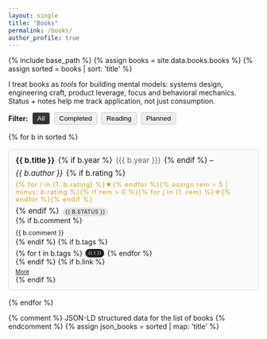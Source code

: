 ```yaml
---
layout: single
title: "Books"
permalink: /books/
author_profile: true
---
```


{% include base_path %}
{% assign books = site.data.books.books %}
{% assign sorted = books | sort: 'title' %}

I treat books as *tools* for building mental models: systems design, engineering craft, product leverage, focus and behavioral mechanics. Status + notes help me track application, not just consumption.

<div id="book-filters" class="book-filters">
  <strong>Filter:</strong>
  <button data-filter="all" class="active">All</button>
  <button data-filter="completed">Completed</button>
  <button data-filter="reading">Reading</button>
  <button data-filter="planned">Planned</button>
</div>

<ul id="book-list" class="book-list">
{% for b in sorted %}
  <li class="book-item" data-status="{{ b.status }}" data-tags="{% if b.tags %}{{ b.tags | join: ',' }}{% endif %}">
    <div class="book-head">
      <strong>{{ b.title }}</strong>{% if b.year %} <span class="year">({{ b.year }})</span>{% endif %} – <em>{{ b.author }}</em>
      {% if b.rating %}<span class="rating">{% for i in (1..b.rating) %}★{% endfor %}{% assign rem = 5 | minus: b.rating %}{% if rem > 0 %}{% for j in (1..rem) %}☆{% endfor %}{% endif %}</span>{% endif %}
      <span class="status status-{{ b.status }}">{{ b.status }}</span>
    </div>
    {% if b.comment %}<div class="note">{{ b.comment }}</div>{% endif %}
    {% if b.tags %}<div class="tags">{% for t in b.tags %}<span class="tag">{{ t }}</span>{% endfor %}</div>{% endif %}
    {% if b.link %}<div class="ext"><a href="{{ b.link }}" target="_blank" rel="noopener">More</a></div>{% endif %}
  </li>
{% endfor %}
</ul>

<script>
(function(){
  const buttons = document.querySelectorAll('#book-filters button');
  const items = document.querySelectorAll('#book-list .book-item');
  buttons.forEach(btn => btn.addEventListener('click', () => {
    buttons.forEach(b => b.classList.remove('active'));
    btn.classList.add('active');
    const f = btn.dataset.filter;
    items.forEach(it => {
      if(f === 'all' || it.dataset.status === f) {
        it.style.display = '';
      } else {
        it.style.display = 'none';
      }
    });
  }));
})();
</script>

<style>
.book-filters { margin: 0 0 1rem; display:flex; gap:.5rem; flex-wrap:wrap; align-items:center; }
.book-filters button { background:#eee; border:1px solid #ccc; padding:.25rem .6rem; cursor:pointer; font-size:.85rem; border-radius:4px; }
.book-filters button.active { background:#333; color:#fff; }
.book-list { list-style:none; margin:0; padding:0; display:flex; flex-direction:column; gap:1rem; }
.book-item { padding:.75rem .85rem; border:1px solid #ddd; border-radius:6px; background:#fafafa; }
.book-item .book-head { font-size:.95rem; display:flex; flex-wrap:wrap; gap:.4rem; align-items:baseline; }
.book-item .rating { color:#d4a411; font-size:.8rem; letter-spacing:1px; }
.book-item .status { font-size:.65rem; text-transform:uppercase; letter-spacing:.5px; padding:2px 6px; border-radius:10px; background:#e1e1e1; }
.status-completed { background:#d1f5d3; }
.status-reading { background:#d6e9ff; }
.status-planned { background:#f3e3ff; }
.status-paused { background:#ffe6cc; }
.book-item .note { margin-top:.4rem; font-size:.8rem; line-height:1.2rem; }
.book-item .tags { margin-top:.35rem; display:flex; gap:.35rem; flex-wrap:wrap; }
.book-item .tag { background:#222; color:#fff; font-size:.55rem; padding:2px 6px; border-radius:12px; letter-spacing:.5px; }
.book-item .ext { margin-top:.35rem; font-size:.7rem; }
.year { color:#666; }
@media (prefers-color-scheme: dark) {
  .book-item { background:#1e1e1e; border-color:#333; }
  .book-filters button { background:#222; color:#ddd; border-color:#444; }
  .book-filters button.active { background:#555; }
  .book-item .tag { background:#444; }
}
</style>

{% comment %} JSON-LD structured data for the list of books {% endcomment %}
{% assign json_books = sorted | map: 'title' %}
<script type="application/ld+json">
{
  "@context": "https://schema.org",
  "@type": "ItemList",
  "name": "Reading List",
  "itemListElement": [
  {% for b in sorted %}{
    "@type": "ListItem",
    "position": {{ forloop.index }},
    "item": {
      "@type": "Book",
      "name": {{ b.title | jsonify }},
      "author": {{ b.author | jsonify }},
      {% if b.year %}"datePublished": "{{ b.year }}",
      {% endif %}"bookEdition": {% if b.status == 'reading' %}"In Progress"{% else %}"{{ b.status | capitalize }}"{% endif %}
    }
  }{% if forloop.last == false %},{% endif %}{% endfor %}
  ]
}
</script>
